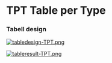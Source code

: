 # TPT Table per Type

### Tabell design
[![tabledesign-TPT.png](https://i.postimg.cc/SNRrHqWS/tabledesign-TPT.png)](https://postimg.cc/hfFT7ky6)

[![tableresult-TPT.png](https://i.postimg.cc/v8rFDrjg/tableresult-TPT.png)](https://postimg.cc/QVdnyTjh)
